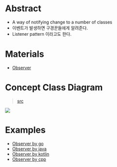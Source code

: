 # Abstract

- A way of notifying change to a number of classes
- 이벤트가 발생하면 구경꾼들에게 알려준다.
- Listener pattern 이라고도 한다.
  
# Materials

* [Observer](https://www.dofactory.com/net/observer-design-pattern)

# Concept Class Diagram

> [src](observer.puml)

![](observer.png)

# Examples

* [Observer by go](/golang/designpattern/observer.md)
* [Observer by java](/java/designpattern/observer.md)
* [Observer by kotlin](/kotlin/designpattern/observer.md)
* [Observer by cpp](/cpp/designpattern/observer.md)

